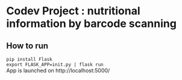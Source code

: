 # Codev Project : nutritional information by barcode scanning



## How to run
`pip install Flask`  
`export FLASK_APP=init.py | flask run`  
App is launched on http://localhost:5000/